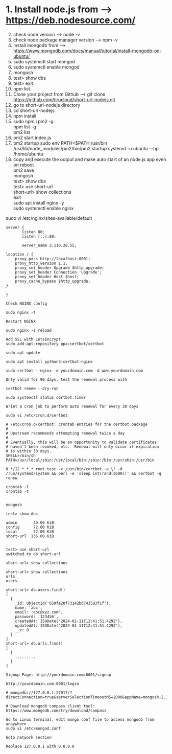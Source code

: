 # 1. Install node.js from --> https://deb.nodesource.com/
2. check node version --> node -v
3. check node package manager version --> npm -v
4. Install mongodb from --> https://www.mongodb.com/docs/manual/tutorial/install-mongodb-on-ubuntu/
5. sudo systemctl start mongod
6. sudo systemctl enable mongod
7. mongosh
8. test> show dbs
9. test> exit
10. npm list
11. Clone your project from Github --> git clone https://github.com/tirucloud/short-url-nodejs.git
12. go to short-url-nodejs directory
13. cd short-url-nodejs
14. npm install
15. sudo npm i pm2 -g\
    npm list -g\
    pm2 list
16. pm2 start index.js
17. pm2 startup
sudo env PATH=$PATH:/usr/bin /usr/lib/node_modules/pm2/bin/pm2 startup systemd -u ubuntu --hp /home/ubuntu<br>
18. copy and execute the output and make auto start of an node.js app even on reboot<br>
pm2 save\
mongosh\
test> show dbs<br>
test> use short-url<br>
short-url> show collections<br>
exit<br>
sudo apt install nginx -y<br>
sudo systemctl enable nginx<br>

sudo vi /etc/nginx/sites-available/default
```
server {
       listen 80;
       listen [::]:80;

       server_name 3.110.28.55;

location / {
    proxy_pass http://localhost:8001;
    proxy_http_version 1.1;
    proxy_set_header Upgrade $http_upgrade;
    proxy_set_header Connection 'upgrade';
    proxy_set_header Host $host;
    proxy_cache_bypass $http_upgrade;
}

}

Check NGINX config

sudo nginx -t

Restart NGINX

sudo nginx -s reload

Add SSL with LetsEncrypt
sudo add-apt-repository ppa:certbot/certbot 

sudo apt update 

sudo apt install python3-certbot-nginx 

sudo certbot --nginx -d yourdomain.com -d www.yourdomain.com

Only valid for 90 days, test the renewal process with

certbot renew --dry-run

sudo systemctl status certbot.timer

Wriet a cron job to perform auto renewal for every 30 days

sudo vi /etc/cron.d/certbot

# /etc/cron.d/certbot: crontab entries for the certbot package
#
# Upstream recommends attempting renewal twice a day
#
# Eventually, this will be an opportunity to validate certificates
# haven't been revoked, etc.  Renewal will only occur if expiration
# is within 30 days.
SHELL=/bin/sh
PATH=/usr/local/sbin:/usr/local/bin:/sbin:/bin:/usr/sbin:/usr/bin

0 */12 * * * root test -x /usr/bin/certbot -a \! -d /run/systemd/system && perl -e 'sleep int(rand(3600))' && certbot -q renew

crontab -l
crontab -t


mongosh

test> show dbs

admin       40.00 KiB
config      72.00 KiB
local       72.00 KiB
short-url  136.00 KiB


test> use short-url
switched to db short-url

short-url> show collections

short-url> show collections
urls
users

short-url> db.users.find()
[
  {
	_id: ObjectId('659fe20f73142bd743583f1f'),
	name: 'abc',
	email: 'abc@xyz.com',
	password: '123456',
	createdAt: ISODate('2024-01-11T12:41:51.429Z'),
	updatedAt: ISODate('2024-01-11T12:41:51.429Z'),
	__v: 0
  }
]
short-url> db.urls.find()
[
  {
	.........
  }
]

Signup Page: http://yourdomain.com:8001/signup

http://yourdomain.com:8001/login

# mongodb://127.0.0.1:27017/?directConnection=true&serverSelectionTimeoutMS=2000&appName=mongosh+2.1.1

# Download mongodb compass client tool: https://www.mongodb.com/try/download/compass

Go to Linux terminal, edit mongo conf file to access mongodb from anaywhere
sudo vi /etc/mongod.conf

Goto network section 

Replace 127.0.0.1 with 0.0.0.0

